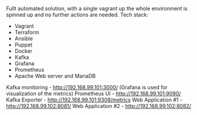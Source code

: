 Fullt automated solution, with a single vagrant up the whole environment is spinned up and no further actions are needed.
Tech stack:
 - Vagrant
 - Terraform
 - Ansible
 - Puppet
 - Docker
 - Kafka
 - Grafana
 - Prometheus
 - Apache Web server and MariaDB

Kafka monitoring - http://192.168.99.101:3000/ (Grafana is used for visualization of the metrics)
Prometheus UI - http://192.168.99.101:9090/
Kafka Exporter - http://192.168.99.101:9308/metrics
Web Application #1 - http://192.168.99.102:8081/
Web Application #2 - http://192.168.99.102:8082/
